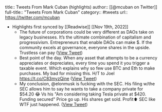 title:: Tweets From Mark Cuban (highlights)
author:: [[@mcuban on Twitter]]
full-title:: "Tweets From Mark Cuban"
category:: #tweets
url:: https://twitter.com/mcuban

- Highlights first synced by [[Readwise]] [[Nov 19th, 2022]]
	- The future of corporations could be very different as DAOs take on legacy businesses. It’s the ultimate combination of capitalism and progressivism. Entrepreneurs that enable DAOs can make $. If the community excels at governance, everyone shares in the upside. Trustless can pay ([View Tweet](https://twitter.com/mcuban/status/1399498071873134592))
	- Best point of the day. When any asset that attempts to be a currency appreciates or depreciates, every time you spend it you trigger a taxable event.  Which explains why so few use BTC and Eth to make purchases. My bad for missing this.  H/T to Joel https://t.co/C83myzQine ([View Tweet](https://twitter.com/mcuban/status/1449762277499056131))
	- My conclusion, @elonmusk is fucking with the SEC. His filing w/the SEC allows him to say he wants to take a company private for $54.20 😂
	  Vs his "Am considering taking Tesla private at $420. Funding secured"  Price go up. His shares get sold. Profit⬆️ SEC like WTF just happened. ([View Tweet](https://twitter.com/mcuban/status/1514651819317809159))